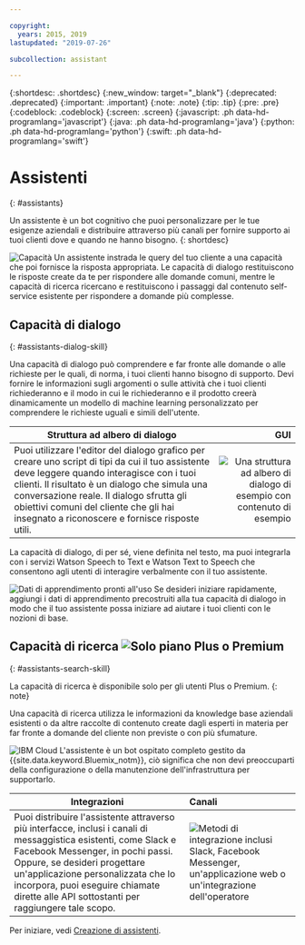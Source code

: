 ```yaml
---

copyright:
  years: 2015, 2019
lastupdated: "2019-07-26"

subcollection: assistant

---
```


{:shortdesc: .shortdesc}
{:new_window: target="_blank"}
{:deprecated: .deprecated}
{:important: .important}
{:note: .note}
{:tip: .tip}
{:pre: .pre}
{:codeblock: .codeblock}
{:screen: .screen}
{:javascript: .ph data-hd-programlang='javascript'}
{:java: .ph data-hd-programlang='java'}
{:python: .ph data-hd-programlang='python'}
{:swift: .ph data-hd-programlang='swift'}

# Assistenti
{: #assistants}

Un assistente è un bot cognitivo che puoi personalizzare per le tue esigenze aziendali e distribuire attraverso più canali per fornire supporto ai tuoi clienti dove e quando ne hanno bisogno.
{: shortdesc}

![Capacità](images/skill-icon.png)  Un assistente instrada le query del tuo cliente a una capacità che poi fornisce la risposta appropriata. Le capacità di dialogo restituiscono le risposte create da te per rispondere alle domande comuni, mentre le capacità di ricerca ricercano e restituiscono i passaggi dal contenuto self-service esistente per rispondere a domande più complesse. 

## Capacità di dialogo
{: #assistants-dialog-skill}

Una capacità di dialogo può comprendere e far fronte alle domande o alle richieste per le quali, di norma, i tuoi clienti hanno bisogno di supporto. Devi fornire le informazioni sugli argomenti o sulle attività che i tuoi clienti richiederanno e il modo in cui le richiederanno e il prodotto creerà dinamicamente un modello di machine learning personalizzato per comprendere le richieste uguali e simili dell'utente. 

| Struttura ad albero di dialogo | GUI |
|-------------|-------------------------:|
| Puoi utilizzare l'editor del dialogo grafico per creare uno script di tipi da cui il tuo assistente deve leggere quando interagisce con i tuoi clienti. Il risultato è un dialogo che simula una conversazione reale. Il dialogo sfrutta gli obiettivi comuni del cliente che gli hai insegnato a riconoscere e fornisce risposte utili. | ![Una struttura ad albero di dialogo di esempio con contenuto di esempio](images/dialog-depiction.png) |

La capacità di dialogo, di per sé, viene definita nel testo, ma puoi integrarla con i servizi Watson Speech to Text e Watson Text to Speech che consentono agli utenti di interagire verbalmente con il tuo assistente.

![Dati di apprendimento pronti all'uso](images/oob.png)  Se desideri iniziare rapidamente, aggiungi i dati di apprendimento precostruiti alla tua capacità di dialogo in modo che il tuo assistente possa iniziare ad aiutare i tuoi clienti con le nozioni di base.

## Capacità di ricerca ![Solo piano Plus o Premium](images/plus.png)
{: #assistants-search-skill}

La capacità di ricerca è disponibile solo per gli utenti Plus o Premium.
{: note}

Una capacità di ricerca utilizza le informazioni da knowledge base aziendali esistenti o da altre raccolte di contenuto create dagli esperti in materia per far fronte a domande del cliente non previste o con più sfumature. 

![IBM Cloud](images/cloud.png)  L'assistente è un bot ospitato completo gestito da {{site.data.keyword.Bluemix_notm}}, ciò significa che non devi preoccuparti della configurazione o della manutenzione dell'infrastruttura per supportarlo.

| Integrazioni       | Canali  |
|--------------------|:----------|
| Puoi distribuire l'assistente attraverso più interfacce, inclusi i canali di messaggistica esistenti, come Slack e Facebook Messenger, in pochi passi. Oppure, se desideri progettare un'applicazione personalizzata che lo incorpora, puoi eseguire chiamate dirette alle API sottostanti per raggiungere tale scopo. | ![Metodi di integrazione inclusi Slack, Facebook Messenger, un'applicazione web o un'integrazione dell'operatore](images/integrations.png) |

Per iniziare, vedi [Creazione di assistenti](/docs/services/assistant?topic=assistant-assistant-add).
